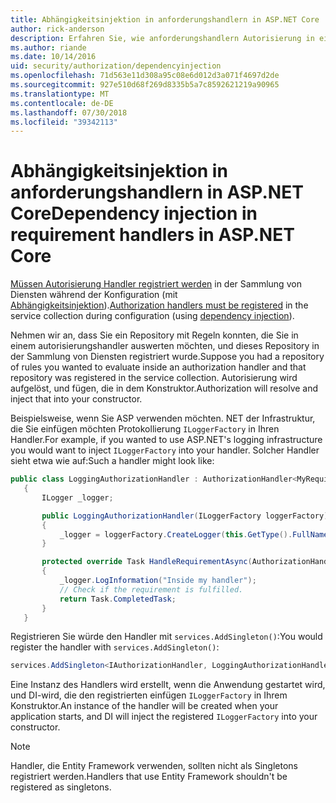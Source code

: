 ```yaml
---
title: Abhängigkeitsinjektion in anforderungshandlern in ASP.NET Core
author: rick-anderson
description: Erfahren Sie, wie anforderungshandlern Autorisierung in einer ASP.NET Core-app mithilfe der Abhängigkeitsinjektion einfügen.
ms.author: riande
ms.date: 10/14/2016
uid: security/authorization/dependencyinjection
ms.openlocfilehash: 71d563e11d308a95c08e6d012d3a071f4697d2de
ms.sourcegitcommit: 927e510d68f269d8335b5a7c8592621219a90965
ms.translationtype: MT
ms.contentlocale: de-DE
ms.lasthandoff: 07/30/2018
ms.locfileid: "39342113"
---
```

# <a name="dependency-injection-in-requirement-handlers-in-aspnet-core"></a><span data-ttu-id="7da40-103">Abhängigkeitsinjektion in anforderungshandlern in ASP.NET Core</span><span class="sxs-lookup"><span data-stu-id="7da40-103">Dependency injection in requirement handlers in ASP.NET Core</span></span>

<a name="security-authorization-di"></a>

<span data-ttu-id="7da40-104">[Müssen Autorisierung Handler registriert werden](xref:security/authorization/policies#handler-registration) in der Sammlung von Diensten während der Konfiguration (mit [Abhängigkeitsinjektion](xref:fundamentals/dependency-injection)).</span><span class="sxs-lookup"><span data-stu-id="7da40-104">[Authorization handlers must be registered](xref:security/authorization/policies#handler-registration) in the service collection during configuration (using [dependency injection](xref:fundamentals/dependency-injection)).</span></span>

<span data-ttu-id="7da40-105">Nehmen wir an, dass Sie ein Repository mit Regeln konnten, die Sie in einem autorisierungshandler auswerten möchten, und dieses Repository in der Sammlung von Diensten registriert wurde.</span><span class="sxs-lookup"><span data-stu-id="7da40-105">Suppose you had a repository of rules you wanted to evaluate inside an authorization handler and that repository was registered in the service collection.</span></span> <span data-ttu-id="7da40-106">Autorisierung wird aufgelöst, und fügen, die in dem Konstruktor.</span><span class="sxs-lookup"><span data-stu-id="7da40-106">Authorization will resolve and inject that into your constructor.</span></span>

<span data-ttu-id="7da40-107">Beispielsweise, wenn Sie ASP verwenden möchten. NET der Infrastruktur, die Sie einfügen möchten Protokollierung `ILoggerFactory` in Ihren Handler.</span><span class="sxs-lookup"><span data-stu-id="7da40-107">For example, if you wanted to use ASP.NET's logging infrastructure you would want to inject `ILoggerFactory` into your handler.</span></span> <span data-ttu-id="7da40-108">Solcher Handler sieht etwa wie auf:</span><span class="sxs-lookup"><span data-stu-id="7da40-108">Such a handler might look like:</span></span>

```csharp
public class LoggingAuthorizationHandler : AuthorizationHandler<MyRequirement>
   {
       ILogger _logger;

       public LoggingAuthorizationHandler(ILoggerFactory loggerFactory)
       {
           _logger = loggerFactory.CreateLogger(this.GetType().FullName);
       }

       protected override Task HandleRequirementAsync(AuthorizationHandlerContext context, MyRequirement requirement)
       {
           _logger.LogInformation("Inside my handler");
           // Check if the requirement is fulfilled.
           return Task.CompletedTask;
       }
   }
   ```

<span data-ttu-id="7da40-109">Registrieren Sie würde den Handler mit `services.AddSingleton()`:</span><span class="sxs-lookup"><span data-stu-id="7da40-109">You would register the handler with `services.AddSingleton()`:</span></span>

```csharp
services.AddSingleton<IAuthorizationHandler, LoggingAuthorizationHandler>();
```

<span data-ttu-id="7da40-110">Eine Instanz des Handlers wird erstellt, wenn die Anwendung gestartet wird, und DI-wird, die den registrierten einfügen `ILoggerFactory` in Ihrem Konstruktor.</span><span class="sxs-lookup"><span data-stu-id="7da40-110">An instance of the handler will be created when your application starts, and DI will inject the registered `ILoggerFactory` into your constructor.</span></span>

> [!NOTE]
> <span data-ttu-id="7da40-111">Handler, die Entity Framework verwenden, sollten nicht als Singletons registriert werden.</span><span class="sxs-lookup"><span data-stu-id="7da40-111">Handlers that use Entity Framework shouldn't be registered as singletons.</span></span>
